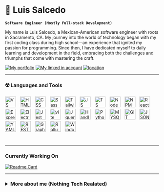 # 👾 Luis Salcedo
**` Software Engineer (Mostly Full-stack Development) `**

My name is Luis Salcedo, a Mexican-American software engineer with roots in Sacramento, CA. My journey into the world of technology began with my first coding class during high school—an experience that ignited my passion for programming. Since then, I have dedicated myself to daily learning and development in the field, embracing both the challenges and triumphs that come with mastering the craft.
<p align="left">
 <a href="https://SalcedoProject.com">
   <img alt="My portfolio" title="My portfolio" src="https://custom-icon-badges.demolab.com/badge/-Portfolio-purple?style=for-the-badge&logoColor=white&logo=portfolioe"/></a> 
 <a href="https://www.linkedin.com/in/luis-o-salcedo/">
   <img alt="My linked in account" title="LinkedIn" src="https://custom-icon-badges.demolab.com/badge/-linkedin-blue?style=for-the-badge&logoColor=white&logo=linkedin"/></a> 
 <a href="">
   <img alt="location" title="USA, CA" src="https://custom-icon-badges.demolab.com/badge/California-USA-gold?style=for-the-badge&logo=location&logoColor=white"/></a> 
</p> 

---

### ☢️ Languages and Tools
 <p>
  <img align="center" alt="VS Code" width="35px" style="padding-right:10px; padding-top:5px;" src="https://cdn.jsdelivr.net/gh/devicons/devicon@latest/icons/vscode/vscode-original.svg"/>
  <img align="center" alt="HTML" width="35px" style="padding-right:10px; padding-top:5px;" src="https://cdn.jsdelivr.net/gh/devicons/devicon@latest/icons/html5/html5-original.svg"/>
  <img align="center" alt="CSS" width="35px" style="padding-right:10px; padding-top:5px;" src="https://cdn.jsdelivr.net/gh/devicons/devicon@latest/icons/css3/css3-original.svg"/>
  <img align="center" alt="Sass" width="35px" style="padding-right:10px; padding-top:5px;" src="https://cdn.jsdelivr.net/gh/devicons/devicon@latest/icons/sass/sass-original.svg"/>
  <img align="center" alt="Tailwind css" width="35px" style="padding-right:10px; padding-top:5px;" src="https://cdn.jsdelivr.net/gh/devicons/devicon@latest/icons/tailwindcss/tailwindcss-original.svg"/>
  <img align="center" alt="JS" width="35px" style="padding-right:10px; padding-top:5px;" src="https://cdn.jsdelivr.net/gh/devicons/devicon@latest/icons/javascript/javascript-original.svg"/>
  <img align="center" alt="TS" width="35px" style="padding-right:10px; padding-top:5px;" src="https://cdn.jsdelivr.net/gh/devicons/devicon@latest/icons/typescript/typescript-plain.svg"/>
  <img align="center" alt="NodeJS" width="35px" style="padding-right:10px; padding-top:5px;" src="https://cdn.jsdelivr.net/gh/devicons/devicon@latest/icons/nodejs/nodejs-plain-wordmark.svg"/>
  <img align="center" alt="NPM" width="35px" style="padding-right:10px; padding-top:5px;" src="https://cdn.jsdelivr.net/gh/devicons/devicon@latest/icons/npm/npm-original-wordmark.svg"/>
  <img align="center" alt="React JS" width="35px" style="padding-right:10px; padding-top:5px;" src="https://cdn.jsdelivr.net/gh/devicons/devicon@latest/icons/react/react-original.svg"/>
  <img align="center" alt="Express" width="35px" style="padding-right:10px; padding-top:5px;;" src="https://ajeetchaulagain.com/static/7cb4af597964b0911fe71cb2f8148d64/87351/express-js.png"/>
  <img align="center" alt="Electron" width="35px" style="padding-right:10px; padding-top:5px;" src="https://cdn.jsdelivr.net/gh/devicons/devicon@latest/icons/electron/electron-original.svg"/>
  <img align="center" alt="Jest" width="35px" style="padding-right:10px; padding-top:5px;" src="https://cdn.jsdelivr.net/gh/devicons/devicon@latest/icons/jest/jest-plain.svg"/>
  <img align="center" alt="vite" width="35px" style="padding-right:10px; padding-top:5px;" src="https://cdn.jsdelivr.net/gh/devicons/devicon@latest/icons/vitejs/vitejs-original.svg"/>
  <img align="center" alt="Jquery" width="35px" style="padding-right:10px; padding-top:5px;" src="https://cdn.jsdelivr.net/gh/devicons/devicon@latest/icons/jquery/jquery-original.svg"/>
  <img align="center" alt="Handlebars" width="35px" style="padding-right:10px; padding-top:5px;" src="https://avatars.githubusercontent.com/u/19378685?s=280&v=4"/>
  <img align="center" alt="Python" width="35px" style="padding-right:10px; padding-top:5px;" src="https://cdn.jsdelivr.net/gh/devicons/devicon@latest/icons/python/python-original.svg"/>
  <img align="center" alt="MYSQL" width="35px" style="padding-right:10px; padding-top:5px;" src="https://cdn.jsdelivr.net/gh/devicons/devicon@latest/icons/mysql/mysql-original-wordmark.svg"/>
  <img align="center" alt="GIT" width="35px" style="padding-right:10px; padding-top:5px;" src="https://cdn.jsdelivr.net/gh/devicons/devicon@latest/icons/git/git-original.svg"/>
  <img align="center" alt="JSON" width="35px" style="padding-right:10px; padding-top:5px;" src="https://cdn.jsdelivr.net/gh/devicons/devicon@latest/icons/json/json-plain.svg"/>
  <img align="center" alt="YAML" width="35px" style="padding-right:10px; padding-top:5px;" src="https://cdn-icons-png.flaticon.com/512/9791/9791150.png"/>
  <img align="center" alt="REST Api" width="35px" style="padding-right:10px; margin-top:5px;" src="https://cdn-icons-png.flaticon.com/512/10169/10169724.png"/>
  <img align="center" alt="GraphQL" width="35px" style="padding-right:10px; padding-top:5px;" src="https://cdn.jsdelivr.net/gh/devicons/devicon@latest/icons/graphql/graphql-plain.svg"/>
  <img align="center" alt="Rollup JS" width="35px" style="padding-right:10px; padding-top:5px;" src="https://cdn.jsdelivr.net/gh/devicons/devicon@latest/icons/rollup/rollup-original.svg"/>
  <img align="center" alt="Windows" width="35px" style="padding-right:10px; padding-top:5px;" src="https://cdn.jsdelivr.net/gh/devicons/devicon@latest/icons/windows11/windows11-original.svg"/>
</p>

<br />

---
### Currently Working On

<!-- to view more options go to https://github.com/DenverCoder1/github-readme-stats-->
[![Readme Card](https://github-readme-stats.vercel.app/api/pin/?username=LS2355&repo=Cal-CAL&theme=midnight-purple)](https://github.com/LS2355/cal-cal-readme)





---

<h3><details><summary>More about me (Nothing Tech Realated)
</summary>
  <h4>hobbies</h4>
  <h5>
  <ul>
   <li>🏋️‍♂️ - GYM</li>
   <li>🎮 - Games</li>
   <li>👾 - coding</li>
   <li>🏍️ - Offroading</li>
   <li>⛺ - Camping</li>
   <li>🚶‍♂️ - Hiking</li>
  </ul>
 </h5>


</details></h3>


